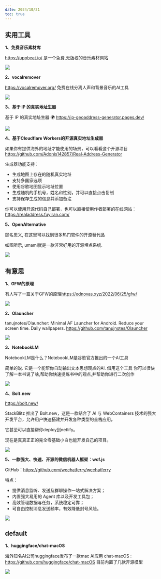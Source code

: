 ```yaml
---
date: 2024/10/21
toc: true
---
```


## 实用工具
**1、免费音乐素材库**

<https://uppbeat.io/> 是一个免费,无版权的音乐素材网站

![](https://cdn.uppbeat.io/images/opengraph-20210118.jpg)

**2、vocalremover**

<https://vocalremover.org/> 免费在线分离人声和背景音乐的AI工具

![](https://vocalremover.org/img/remover/player_zh_1100x576.png)

**3、基于 IP 的真实地址生器**

基于 IP 的真实地址生器 🌍
<https://ip-geoaddress-generator.pages.dev/> 

![](https://pbs.twimg.com/media/GY3Fxl6awAAa1WW?format=jpg&name=medium)

**4、基于Cloudflare Workers的开源真实地址生成器**

如果你有提供海外的地址才能使用的场景，可以看看这个开源项目<https://github.com/Adonis142857/Real-Address-Generator>

生成器功能支持：
- 生成地图上存在的随机真实地址
- 支持多国家选项
- 使用谷歌地图显示地址位置
- 生成随机的手机号，姓名和性别，并可以直接点击复制
- 支持保存生成的信息并添加备注

你可以使用开源代码自己部署，也可以直接使用作者部署的在线网站：<https://realaddress.fuyiran.com/>



**5、OpenAlternative**

顾名思义, 在这里可以找到很多热门软件的开源替代品

如图所示, umami就是一款非常好用的开源埋点系统.

![](https://prod-files-secure.s3.us-west-2.amazonaws.com/3be72b01-13a7-4bc2-849e-d630bbd294d0/95f923de-12be-4537-afe6-4e3a55145ce9/stn-dA5Hdzzva93Qclt06Epd1JMTgIbkB6jh0R0L95OY.png?X-Amz-Algorithm=AWS4-HMAC-SHA256&X-Amz-Content-Sha256=UNSIGNED-PAYLOAD&X-Amz-Credential=AKIAT73L2G45HZZMZUHI%2F20241021%2Fus-west-2%2Fs3%2Faws4_request&X-Amz-Date=20241021T011832Z&X-Amz-Expires=3600&X-Amz-Signature=5ec8226cd8bbe15cb5038c7ee2f1059b4dac18118e683c50a24290bd83dda442&X-Amz-SignedHeaders=host&x-id=GetObject)

## 有意思
**1、GFW的原理**

有人写了一篇关于GFW的原理<https://ednovas.xyz/2022/06/25/gfw/>

![](https://cdn.jsdelivr.net/gh/wdm1732418365/CDN/New%20folder/PASSWORD-ft-IMAGE.png)

**2、Olauncher**

tanujnotes/Olauncher: Minimal AF Launcher for Android. Reduce your screen time. Daily wallpapers. <https://github.com/tanujnotes/Olauncher>


![](https://repository-images.githubusercontent.com/278638069/db0acb80-661b-11eb-803e-926cae5dccb4)

**3、NotebookLM**

NotebookLM是什么？NotebookLM是谷歌官方推出的一个AI工具

简单的说. 它是一个能帮你自动输出文本思想观点的AI. 借用这个工具 你可以很快了解一本书说了啥,帮助你快速提炼书中的观点,并帮助你进行二次创作

![](http://t-qiniu.linkroutes.com/uPic/H5YNz0.png)

**4、Bolt․new**

<https://bolt.new/>

StackBlitz 推出了 Bolt․new，这是一款结合了 AI 与 WebContainers 技术的强大开发平台，允许用户快速搭建并开发各种类型的全栈应用。

它甚至可以直接帮你deploy到netlify。

现在是真真正正的完全零基础小白也能开发自己的项目。

![](http://t-qiniu.linkroutes.com/uPic/fRJF9n_CmxXR0.png)

**5、一款强大、快速、开源的微信机器人框架：wcf.js**

GitHub：<https://github.com/wechatferry/wechatferry>  

特点：

- 提供消息监听、发送及群聊操作一站式解决方案；
- 内置强大易用的 Agent 库以及开发工具包；
- 高效管理数据与任务，系统稳定可靠；
- 可自由控制消息发送频率，有效降低封号风险。 

![](https://pbs.twimg.com/media/GXCiuQHbEAAX7Rm?format=jpg&name=medium)

## default
**1、huggingface/chat-macOS**

海外知名AI公司huggingface发布了一款mac AI应用 chat-macOS : <https://github.com/huggingface/chat-macOS>  目前内置了几款开源模型

![](http://t-qiniu.linkroutes.com/uPic/ZqX99J_F9JKGa.png)

